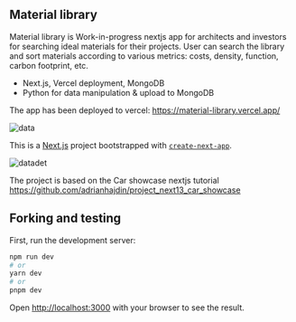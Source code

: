 ## Material library
Material library is Work-in-progress nextjs app for architects and investors for searching ideal materials for their projects. User can search the library and sort materials according to various metrics: costs, density, function, carbon footprint, etc.

- Next.js, Vercel deployment, MongoDB
- Python for data manipulation & upload to MongoDB

The app has been deployed to vercel: https://material-library.vercel.app/


![data](https://github.com/Curiosit/material-library/assets/17218693/34ae3fca-2afd-4201-be90-95f11d66421e)



This is a [Next.js](https://nextjs.org/) project bootstrapped with [`create-next-app`](https://github.com/vercel/next.js/tree/canary/packages/create-next-app).


![datadet](https://github.com/Curiosit/material-library/assets/17218693/4adb5440-2f3f-4fdc-a30f-3cd3026bf522)



The project is based on the Car showcase nextjs tutorial https://github.com/adrianhajdin/project_next13_car_showcase

## Forking and testing
First, run the development server:

```bash
npm run dev
# or
yarn dev
# or
pnpm dev
```
Open [http://localhost:3000](http://localhost:3000) with your browser to see the result.




